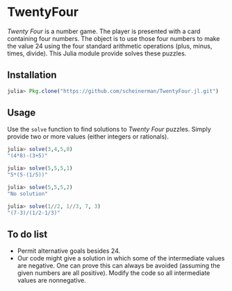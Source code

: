 # TwentyFour

*Twenty Four* is a number game. The player is presented with a card
containing four numbers. The object is to use those four numbers to make
the value 24 using the four standard arithmetic operations
(plus, minus, times, divide). This Julia module provide solves these
puzzles.

## Installation

```julia
julia> Pkg.clone("https://github.com/scheinerman/TwentyFour.jl.git")
```

## Usage

Use the `solve` function to find solutions to *Twenty Four* puzzles.
Simply provide two or more values (either integers or rationals).


```julia
julia> solve(3,4,5,8)
"(4*8)-(3+5)"

julia> solve(5,5,5,1)
"5*(5-(1/5))"

julia> solve(5,5,5,2)
"No solution"

julia> solve(1//2, 1//3, 7, 3)
"(7-3)/(1/2-1/3)"
```


## To do list

* Permit alternative goals besides 24.
* Our code might give a solution in which some of the intermediate
values are negative. One can prove this can always be avoided
(assuming the given numbers are all positive). Modify the code
so all intermediate values are nonnegative.
